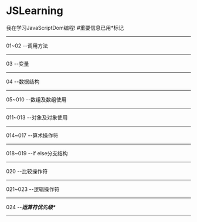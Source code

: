 # JSLearning
我在学习JavaScriptDom编程!
#重要信息已用*标记
<hr>
01~02
--调用方法
<hr>
03
--变量
<hr>
04
--数据结构
<hr>
05~010
--数组及数组使用
<hr>
011~013
--对象及对象使用
<hr>
014~017
--算术操作符
<hr>
018~019
--if else分支结构
<hr>
020
--比较操作符
<hr>
021~023
--逻辑操作符
<hr>
024
--<em><strong>运算符优先级*</strong></em>
<hr>
